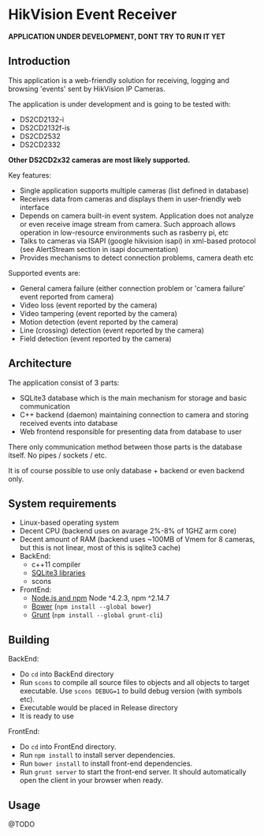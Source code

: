 HikVision Event Receiver
========================

**APPLICATION UNDER DEVELOPMENT, DONT TRY TO RUN IT YET**

Introduction
-------
This application is a web-friendly solution for receiving, logging and browsing 'events' sent by HikVision IP Cameras.

The application is under development and is going to be tested with:

 - DS2CD2132-i
 - DS2CD2132f-is
 - DS2CD2532
 - DS2CD2332

**Other DS2CD2x32 cameras are most likely supported.**

Key features:

 - Single application supports multiple cameras (list defined in database)
 - Receives data from cameras and displays them in user-friendly web interface
 - Depends on camera built-in event system. Application does not analyze or even receive image stream from camera. Such approach allows operation in low-resource environments such as rasberry pi, etc
 - Talks to cameras via ISAPI (google hikvision isapi) in xml-based protocol (see AlertStream section in isapi documentation)
 - Provides mechanisms to detect connection problems, camera death etc

Supported events are:

 - General camera failure (either connection problem or 'camera failure' event reported from camera)
 - Video loss (event reported by the camera)
 - Video tampering (event reported by the camera)
 - Motion detection (event reported by the camera)
 - Line (crossing) detection (event reported by the camera)
 - Field detection (event reported by the camera)

Architecture
-------

The application consist of 3 parts:

 - SQLite3 database which is the main mechanism for storage and basic communication
 - C++ backend (daemon) maintaining connection to camera and storing received events into database
 - Web frontend responsible for presenting data from database to user

There only communication method between those parts is the database itself. No pipes / sockets / etc.

It is of course possible to use only database + backend or even backend only.

System requirements
-------

 - Linux-based operating system
 - Decent CPU (backend uses on avarage 2%-8% of 1GHZ arm core)
 - Decent amount of RAM (backend uses ~100MB of Vmem for 8 cameras, but this is not linear, most of this is sqlite3 cache)
 - BackEnd:
	 - c++11 compiler
	 - [SQLite3 libraries](https://www.sqlite.org/quickstart.html)
	 - scons
 - FrontEnd:
	- [Node.js and npm](http://nodejs.org) Node ^4.2.3, npm ^2.14.7
	- [Bower](http://bower.io)  (`npm install --global bower`)
	- [Grunt](http://gruntjs.com/) (`npm install --global grunt-cli`)

Building
-------

BackEnd:
 - Do `cd` into BackEnd directory
 - Run `scons` to compile all source files to objects and all objects to target executable. Use `scons DEBUG=1` to build debug version (with symbols etc).
 - Executable would be placed in Release directory
 - It is ready to use
 
FrontEnd:
 - Do `cd` into FrontEnd directory.
 - Run `npm install` to install server dependencies.
 - Run `bower install` to install front-end dependencies.
 - Run `grunt server` to start the front-end server. It should automatically open the client in your browser when ready.

Usage
-------
@TODO